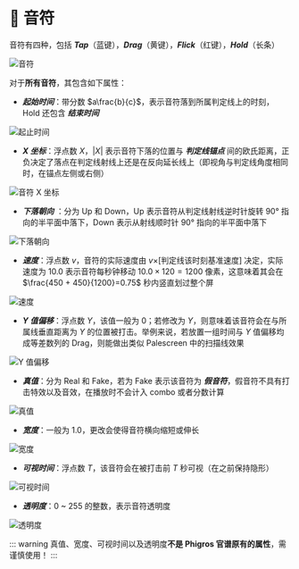 # 🌟 音符

音符有四种，包括 ***Tap***（蓝键），***Drag***（黄键），***Flick***（红键），***Hold***（长条）

![音符](/assets/imgs/contents/音符.avif)

对于**所有音符**，其包含如下属性：

- ***起始时间***：带分数 $a\frac{b}{c}$，表示音符落到所属判定线上的时刻，Hold 还包含 ***结束时间***

![起止时间](/assets/imgs/contents/起止时间.avif)

- ***X 坐标***：浮点数 $X$，$|X|$ 表示音符下落的位置与 ***判定线锚点*** 间的欧氏距离，正负决定了落点在判定线射线上还是在反向延长线上（即视角与判定线角度相同时，在锚点左侧或右侧）

![音符 X 坐标](/assets/imgs/contents/音符X坐标.avif)

- ***下落朝向*** ：分为 Up 和 Down，Up 表示音符从判定线射线逆时针旋转 $90°$ 指向的半平面中落下，Down 表示从射线顺时针 $90°$ 指向的半平面中落下

![下落朝向](/assets/imgs/contents/下落朝向.avif)

- ***速度***：浮点数 $v$，音符的实际速度由 $v \times$[判定线该时刻基准速度] 决定，实际速度为 $10.0$ 表示音符每秒钟移动 $10.0\times120=1200$ 像素，这意味着其会在 $\frac{450 + 450}{1200}=0.75$ 秒内竖直划过整个屏

![速度](/assets/imgs/contents/速度.avif)

- ***Y 值偏移***：浮点数 $Y$，该值一般为 $0$；若修改为 $Y$，则意味着该音符会在与所属线垂直距离为 $Y$ 的位置被打击。举例来说，若放置一组时间与 $Y$ 值偏移均成等差数列的 Drag，则能做出类似 Palescreen 中的扫描线效果

![Y 值偏移](/assets/imgs/contents/Y值偏移.avif)

- ***真值***：分为 Real 和 Fake，若为 Fake 表示该音符为 ***假音符***，假音符不具有打击特效以及音效，在播放时不会计入 combo 或者分数计算

![真值](/assets/imgs/contents/真值.avif)

- ***宽度***：一般为 $1.0$，更改会使得音符横向缩短或伸长

![宽度](/assets/imgs/contents/宽度.avif)

- ***可视时间***：浮点数 $T$，该音符会在被打击前 $T$ 秒可视（在之前保持隐形）

![可视时间](/assets/imgs/contents/可视时间.avif)

- ***透明度***：$0$ ~ $255$ 的整数，表示音符透明度

![透明度](/assets/imgs/contents/透明度.avif)

::: warning
真值、宽度、可视时间以及透明度**不是 Phigros 官谱原有的属性**，需谨慎使用！
:::
